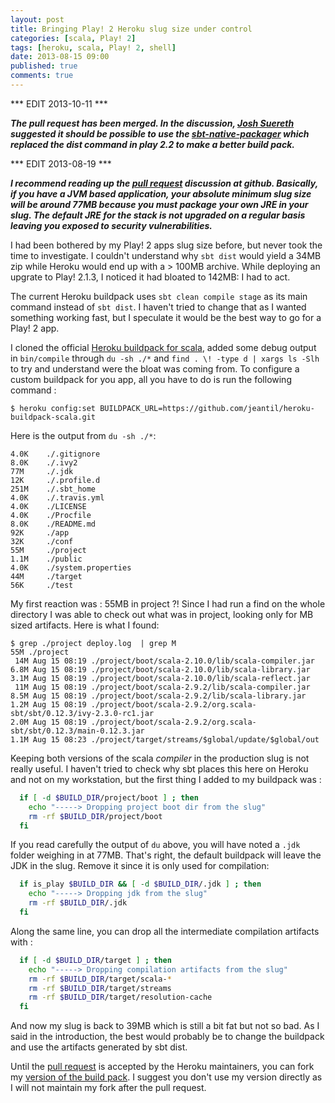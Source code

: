 ```yaml
---
layout: post
title: Bringing Play! 2 Heroku slug size under control
categories: [scala, Play! 2]
tags: [heroku, scala, Play! 2, shell]
date: 2013-08-15 09:00
published: true
comments: true
---
```

*** EDIT 2013-10-11 ***

***The pull request has been merged. In the discussion, [Josh Suereth](http://jsuereth.com/) suggested it should be possible to use the [sbt-native-packager](http://www.scala-sbt.org/sbt-native-packager/) which replaced the dist command in play 2.2 to make a better build pack.*** 

*** EDIT 2013-08-19 ***

***I recommend reading up the [pull request](https://github.com/heroku/heroku-buildpack-scala/pull/48) discussion at github. Basically, if you have a JVM based application, your absolute minimum slug size will be around 77MB because you _must_ package your own JRE in your slug. The default JRE for the stack is not upgraded on a regular basis leaving you exposed to security vulnerabilities.***

I had been bothered by my Play! 2 apps slug size before, but never took the time to investigate. I couldn't understand why `sbt dist` would yield a 34MB zip while Heroku would end up with a > 100MB archive. While deploying an upgrate to Play! 2.1.3, I noticed it had bloated to 142MB: I had to act.

The current Heroku buildpack uses `sbt clean compile stage` as its main command instead of `sbt dist`. I haven't tried to change that as I wanted something working fast, but I speculate it would be the best way to go for a Play! 2 app. 

I cloned the official [Heroku buildpack for scala](https://github.com/heroku/heroku-buildpack-scala), added some debug output in `bin/compile` through `du -sh ./*` and `find . \! -type d | xargs ls -Slh` to try and understand were the bloat was coming from. To configure a custom buildpack for you app, all you have to do is run the following command :
```
$ heroku config:set BUILDPACK_URL=https://github.com/jeantil/heroku-buildpack-scala.git
```

Here is the output from `du -sh ./*`:
```
4.0K	./.gitignore
8.0K	./.ivy2
77M		./.jdk
12K		./.profile.d
251M	./.sbt_home
4.0K	./.travis.yml
4.0K	./LICENSE
4.0K	./Procfile
8.0K	./README.md
92K		./app
32K		./conf
55M		./project
1.1M	./public
4.0K	./system.properties
44M		./target
56K		./test
```

My first reaction was : 55MB in project ?! Since I had run a find on the whole directory I was able to check out what was in project, looking only for MB sized artifacts. Here is what I found:

```
$ grep ./project deploy.log  | grep M
55M	./project
 14M Aug 15 08:19 ./project/boot/scala-2.10.0/lib/scala-compiler.jar
6.8M Aug 15 08:19 ./project/boot/scala-2.10.0/lib/scala-library.jar
3.1M Aug 15 08:19 ./project/boot/scala-2.10.0/lib/scala-reflect.jar
 11M Aug 15 08:19 ./project/boot/scala-2.9.2/lib/scala-compiler.jar
8.5M Aug 15 08:19 ./project/boot/scala-2.9.2/lib/scala-library.jar
1.2M Aug 15 08:19 ./project/boot/scala-2.9.2/org.scala-sbt/sbt/0.12.3/ivy-2.3.0-rc1.jar
2.0M Aug 15 08:19 ./project/boot/scala-2.9.2/org.scala-sbt/sbt/0.12.3/main-0.12.3.jar
1.1M Aug 15 08:23 ./project/target/streams/$global/update/$global/out
```

Keeping both versions of the scala *compiler* in the production slug is not really useful. I haven't tried to check why sbt places this here on Heroku and not on my workstation, but the first thing I added to my buildpack was : 

```bash
  if [ -d $BUILD_DIR/project/boot ] ; then
    echo "-----> Dropping project boot dir from the slug" 
    rm -rf $BUILD_DIR/project/boot  
  fi
```

If you read carefully the output of `du` above, you will have noted a `.jdk` folder weighing in at 77MB. That's right, the default buildpack will leave the JDK in the slug. Remove it since it is only used for compilation: 
```bash
  if is_play $BUILD_DIR && [ -d $BUILD_DIR/.jdk ] ; then
    echo "-----> Dropping jdk from the slug" 
    rm -rf $BUILD_DIR/.jdk    
  fi 
```

Along the same line, you can drop all the intermediate compilation artifacts with : 
```bash
  if [ -d $BUILD_DIR/target ] ; then
    echo "-----> Dropping compilation artifacts from the slug" 
    rm -rf $BUILD_DIR/target/scala-*
    rm -rf $BUILD_DIR/target/streams
    rm -rf $BUILD_DIR/target/resolution-cache 
  fi
```

And now my slug is back to 39MB which is still a bit fat but not so bad. As I said in the introduction, the best would probably be to change the buildpack and use the artifacts generated by sbt dist.

Until the [pull request](https://github.com/heroku/heroku-buildpack-scala/pull/48) is accepted by the Heroku maintainers, you can fork my [version of the build pack](https://github.com/jeantil/heroku-buildpack-scala). I suggest you don't use my version directly as I will not maintain my fork after the pull request.


